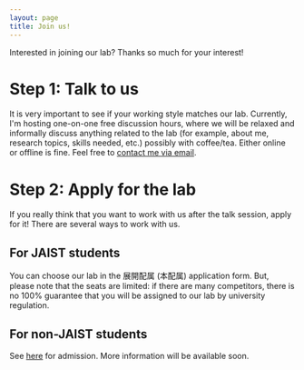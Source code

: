 ```yaml
---
layout: page
title: Join us!
---
```


Interested in joining our lab? Thanks so much for your interest!


# Step 1: Talk to us

It is very important to see if your working style matches our lab.
Currently, I'm hosting one-on-one free discussion hours, where we will be relaxed and informally discuss anything related to the lab (for example, about me, research topics, skills needed, etc.) possibly with coffee/tea.
Either online or offline is fine.
Feel free to [contact me via email](https://rebelsnlu-jaist.github.io/contact.html).


# Step 2: Apply for the lab

If you really think that you want to work with us after the talk session, apply for it! There are several ways to work with us.


## For JAIST students

You can choose our lab in the 展開配属 (本配属) application form.
But, please note that the seats are limited: if there are many competitors, there is no 100% guarantee that you will be assigned to our lab by university regulation.

## For non-JAIST students

See [here](https://www.jaist.ac.jp/english/admissions/) for admission.
More information will be available soon.
